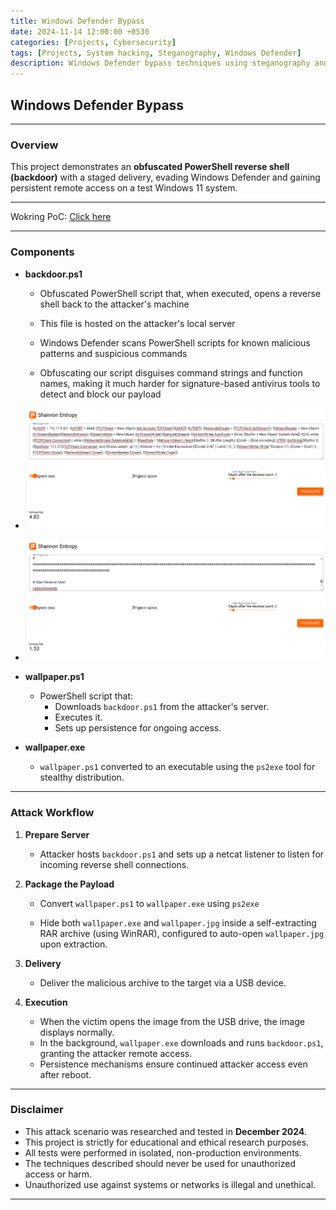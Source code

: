 ```yaml
---
title: Windows Defender Bypass
date: 2024-11-14 12:00:00 +0530
categories: [Projects, Cybersecurity]
tags: [Projects, System hacking, Steganography, Windows Defender]
description: Windows Defender bypass techniques using steganography and obfuscation methods
---
```


## Windows Defender Bypass

***

### Overview
This project demonstrates an **obfuscated PowerShell reverse shell (backdoor)** with a staged delivery, evading Windows Defender and gaining persistent remote access on a test Windows 11 system.

***

Wokring PoC: [Click here](https://drive.google.com/file/d/1iTEkN10lV6p9HQgOGtA8Kal_eJSIBo4s/view?usp=drive_link)

***

### Components

- **backdoor.ps1**
  - Obfuscated PowerShell script that, when executed, opens a reverse shell back to the attacker's machine
  - This file is hosted on the attacker's local server

  - Windows Defender scans PowerShell scripts for known malicious patterns and suspicious commands
  - Obfuscating our script disguises command strings and function names, making it much harder for signature-based antivirus tools to detect and block our payload

- ![Normal Script](/assets/img/projects/windows-defender-bypass/normal.png)
- ![Obfuscated Script](/assets/img/projects/windows-defender-bypass/obfuscated.png)

- **wallpaper.ps1**  
  - PowerShell script that:
    - Downloads `backdoor.ps1` from the attacker's server.
    - Executes it.
    - Sets up persistence for ongoing access.

- **wallpaper.exe**  
  - `wallpaper.ps1` converted to an executable using the `ps2exe` tool for stealthy distribution.

***

### Attack Workflow

1. **Prepare Server**  
   - Attacker hosts `backdoor.ps1` and sets up a netcat listener to listen for incoming reverse shell connections.

2. **Package the Payload**  
   - Convert `wallpaper.ps1` to `wallpaper.exe` using `ps2exe`

   - Hide both `wallpaper.exe` and `wallpaper.jpg` inside a self-extracting RAR archive (using WinRAR), configured to auto-open `wallpaper.jpg` upon extraction.

3. **Delivery**  
   - Deliver the malicious archive to the target via a USB device.

4. **Execution**  
   - When the victim opens the image from the USB drive, the image displays normally.
   - In the background, `wallpaper.exe` downloads and runs `backdoor.ps1`, granting the attacker remote access.
   - Persistence mechanisms ensure continued attacker access even after reboot.

***

### Disclaimer

- This attack scenario was researched and tested in **December 2024**.
- This project is strictly for educational and ethical research purposes.
- All tests were performed in isolated, non-production environments.
- The techniques described should never be used for unauthorized access or harm.
- Unauthorized use against systems or networks is illegal and unethical.

***